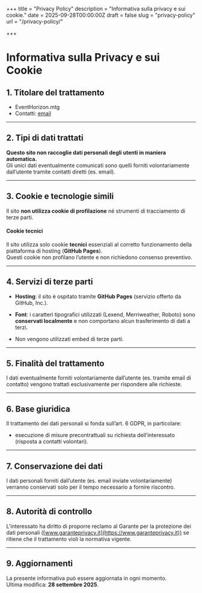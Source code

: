 ﻿+++
title = "Privacy Policy"
description = "Informativa sulla privacy e sui cookie."
date = 2025-09-28T00:00:00Z
draft = false
slug = "privacy-policy"
url = "/privacy-policy/"

+++

# Informativa sulla Privacy e sui Cookie

## 1. Titolare del trattamento
- EventHorizon.mtg
- Contatti: [email](mailto:eventhorizon@growupnetwork.it)

---

## 2. Tipi di dati trattati
**Questo sito non raccoglie dati personali degli utenti in maniera automatica.**  
Gli unici dati eventualmente comunicati sono quelli forniti volontariamente dall’utente tramite contatti diretti (es. email).

---

## 3. Cookie e tecnologie simili
Il sito **non utilizza cookie di profilazione** né strumenti di tracciamento di terze parti.  

#### Cookie tecnici
Il sito utilizza solo cookie **tecnici** essenziali al corretto funzionamento della piattaforma di hosting (**GitHub Pages**).  
Questi cookie non profilano l’utente e non richiedono consenso preventivo.

---

## 4. Servizi di terze parti
- **Hosting**: il sito è ospitato tramite **GitHub Pages** (servizio offerto da GitHub, Inc.).  

- **Font**: i caratteri tipografici utilizzati (Lexend, Merriweather, Roboto) sono **conservati localmente** e non comportano alcun trasferimento di dati a terzi.

- Non vengono utilizzati embed di terze parti.

---

## 5. Finalità del trattamento
I dati eventualmente forniti volontariamente dall’utente (es. tramite email di contatto) vengono trattati esclusivamente per rispondere alle richieste.

---

## 6. Base giuridica
Il trattamento dei dati personali si fonda sull’art. 6 GDPR, in particolare:  
- esecuzione di misure precontrattuali su richiesta dell’interessato (risposta a contatti volontari).

---

## 7. Conservazione dei dati
I dati personali forniti dall’utente (es. email inviate volontariamente) verranno conservati solo per il tempo necessario a fornire riscontro.

---

## 8. Autorità di controllo
L’interessato ha diritto di proporre reclamo al Garante per la protezione dei dati personali ([www.garanteprivacy.it](https://www.garanteprivacy.it)) se ritiene che il trattamento violi la normativa vigente.

---

## 9. Aggiornamenti
La presente informativa può essere aggiornata in ogni momento.  
Ultima modifica: **28 settembre 2025**.
